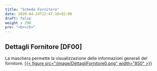 ```yaml
---
title: "Scheda Fornitore"
date: 2020-04-24T22:47:10+02:00
draft: false
weight : 290
pre: "<b></b>"
---
```







## Dettagli Fornitore [DF00]
La maschera permette la visualizzazione delle informazioni generali del fornitore.
[{{< figure src="/image/DettagliFornitore0.png"  width="850"  >}}](/image/DettagliFornitore0.png)
